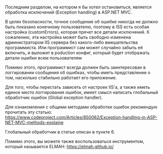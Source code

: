 Последним разделом, на котором я бы хотел остановиться, является обработка исключений \(Exception handling\) в ASP.NET MVC.

 В целях безопасности, точное сообщение об ошибке никогда не должно быть показано конечному пользователю, поэтому в ISS есть особая настройка \(customErrors\), которая прячет все детали исключений. К сожалению, эта настройка может быть свободно изменена администратором IIS сервера без какого-либо вмешательства программиста. Или программист сам может случайно забыть её включить, и выложит в poduction конфиг, который будет отображать детали ошибки всем пользователям

Помимо этого, программист всегда должен быть заинтересован в логгировании сообщения об ошибках, чтобы иметь представление о том, насколько стабильно работает его приложение.

Для того, чтобы перестать зависеть от настроек IIS'a, а также иметь единое место логгирования ошибок, имеет смысл написать глобальный обработчик ошибок \(Global exception handler\). 



Для ознакомления с общими методами обработки ошибок рекомендую прочитать эту статью:  
https://www.codeproject.com/Articles/850062/Exception-handling-in-ASP-NET-MVC-methods-explaine

Глобальный обработчик в статье описан в пункте 6.



Помимо этого, вы можете также воспользоваться инструментом, который называется ELMAH: https://elmah.github.io/

